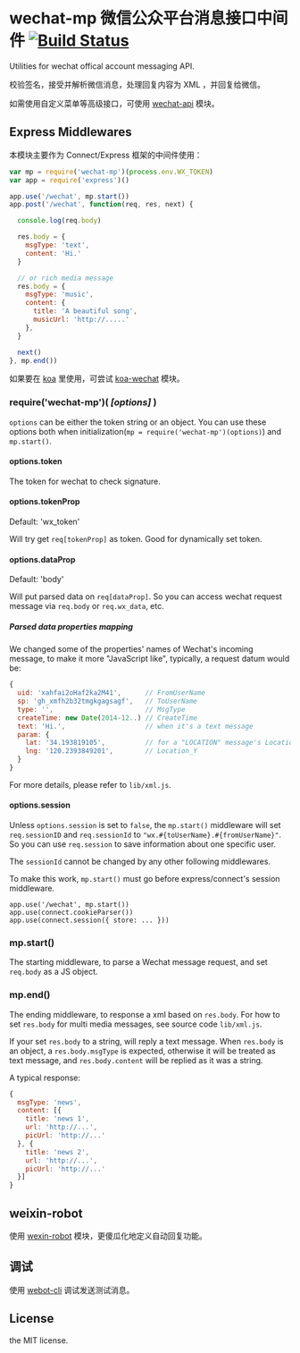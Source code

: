 # wechat-mp 微信公众平台消息接口中间件 [![Build Status](https://travis-ci.org/node-webot/wechat-mp.png?branch=master)](https://travis-ci.org/node-webot/wechat-mp)

Utilities for wechat offical account messaging API.

校验签名，接受并解析微信消息，处理回复内容为 XML ，并回复给微信。

如需使用自定义菜单等高级接口，可使用 [wechat-api](https://www.npmjs.org/package/wechat-api) 模块。

## Express Middlewares

本模块主要作为 Connect/Express 框架的中间件使用：

```javascript
var mp = require('wechat-mp')(process.env.WX_TOKEN)
var app = require('express')()

app.use('/wechat', mp.start())
app.post('/wechat', function(req, res, next) {

  console.log(req.body)

  res.body = {
    msgType: 'text',
    content: 'Hi.'
  }

  // or rich media message
  res.body = {
    msgType: 'music',
    content: {
      title: 'A beautiful song',
      musicUrl: 'http://.....'
    },
  }

  next()
}, mp.end())
```

如果要在 [koa](http://koajs.com/) 里使用，可尝试 [koa-wechat](https://www.npmjs.org/package/koa-wechat) 模块。


### require('wechat-mp')( *[options]* )

`options` can be either the token string or an object.
You can use these options both when initialization(`mp = require('wechat-mp')(options)`)
and `mp.start()`.


#### options.token

The token for wechat to check signature.

#### options.tokenProp

Default: 'wx\_token'

Will try get `req[tokenProp]` as token. Good for dynamically set token.

#### options.dataProp

Default: 'body'

Will put parsed data on `req[dataProp]`. So you can access wechat request message via `req.body` or `req.wx_data`, etc.

##### Parsed data properties mapping

We changed some of the properties' names of Wechat's incoming message, to make it more "JavaScript like",
typically, a request datum would be:

```js
{
  uid: 'xahfai2oHaf2ka2M41',      // FromUserName
  sp: 'gh_xmfh2b32tmgkgagsagf',   // ToUserName
  type: '',                       // MsgType
  createTime: new Date(2014-12..) // CreateTime
  text: 'Hi.',                    // when it's a text message
  param: {
    lat: '34.193819105',          // for a "LOCATION" message's Location_X
    lng: '120.2393849201',        // Location_Y
  }
}
```

For more details, please refer to `lib/xml.js`.


#### options.session

Unless `options.session` is set to `false`,
the `mp.start()` middleware will set `req.sessionID` and `req.sessionId`
to `"wx.#{toUserName}.#{fromUserName}"`.
So you can use `req.session` to save information about one specific user.

The `sessionId` cannot be changed by any other following middlewares.

To make this work, `mp.start()` must go before express/connect's session middleware.

```
app.use('/wechat', mp.start())
app.use(connect.cookieParser())
app.use(connect.session({ store: ... }))
```

### mp.start()

The starting middleware, to parse a Wechat message request, and set `req.body` as a JS object.

### mp.end()

The ending middleware, to response a xml based on `res.body`.
For how to set `res.body` for multi media messages, see source code `lib/xml.js`.

If your set `res.body` to a string, will reply a text message. When `res.body` is an object,
a `res.body.msgType` is expected, otherwise it will be treated as text message,
and `res.body.content` will be replied as it was a string.

A typical response:

```js
{
  msgType: 'news',
  content: [{
    title: 'news 1',
    url: 'http://...',
    picUrl: 'http://...'
  }, {
    title: 'news 2',
    url: 'http://...',
    picUrl: 'http://...'
  }]
}
```

## weixin-robot

使用 [wexin-robot](https://github.com/node-webot/weixin-robot) 模块，更傻瓜化地定义自动回复功能。

## 调试

使用 [webot-cli](https://github.com/node-webot/webot-cli) 调试发送测试消息。


## License

the MIT license.
